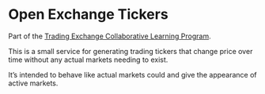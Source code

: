 
# Open Exchange Tickers

Part of the [Trading Exchange Collaborative Learning Program](https://github.com/pecknigel/trading-exchange-collaborative-learning).

This is a small service for generating trading tickers that change price over time without any actual markets needing to exist.

It’s intended to behave like actual markets could and give the appearance of active markets.
